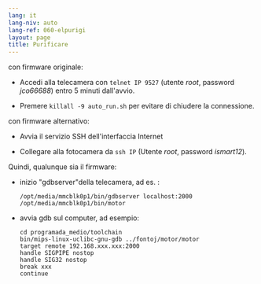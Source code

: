 ```yaml
---
lang: it
lang-niv: auto
lang-ref: 060-elpurigi
layout: page
title: Purificare
---
```


con firmware originale:

* Accedi alla telecamera con `telnet IP 9527` (utente _root_, password _jco66688_) entro 5 minuti dall'avvio.


* Premere `killall -9 auto_run.sh` per evitare di chiudere la connessione.



con firmware alternativo:

* Avvia il servizio SSH dell'interfaccia Internet


* Collegare alla fotocamera da `ssh IP` (Utente _root_, password _ismart12_).



Quindi, qualunque sia il firmware:

* inizio "gdbserver"della telecamera, ad es. :  


     `/opt/media/mmcblk0p1/bin/gdbserver localhost:2000 /opt/media/mmcblk0p1/bin/motor`
* avvia gdb sul computer, ad esempio:

    ```
    cd programada_medio/toolchain
    bin/mips-linux-uclibc-gnu-gdb ../fontoj/motor/motor 
    target remote 192.168.xxx.xxx:2000
    handle SIGPIPE nostop
    handle SIG32 nostop
    break xxx
    continue 
    ```



